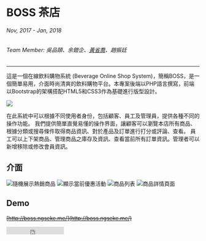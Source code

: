 # BOSS 茶店
###### Nov, 2017 - Jan, 2018
###### Team Member: 吳品頤、余鎧企、<a href='/about'>黃省喬</a>、趙振廷
---

這是一個在線飲料購物系統 (Beverage Online Shop System)，簡稱BOSS，是一個簡單易用，介面時尚清爽的飲料購物平台。本專案後端以PHP語言撰寫，前端以Bootstrap的架構搭配HTML5和CSS3作為基礎進行版型設計。

![](~@/assets/img/article/boss/boss1.png)

在此系統中可以根據不同使用者身份，包括顧客、員工及管理員，提供各種不同的操作功能。
我們提供簡單直覺易懂的操作界面，讓顧客可以瀏覽本店所有商品、根據分類或搜尋條件取得商品資訊、對於產品及訂單進行打分或評論、查看。
員工可以上下架商品、管理商品之庫存及資訊、查看當前所有訂單資訊。管理者可以新增移除或修改會員資訊。

## 介面
![隨機展示熱銷商品](~@/assets/img/article/boss/boss2.png)
![顯示當前優惠活動](~@/assets/img/article/boss/boss3.png)
![商品列表](~@/assets/img/article/boss/boss4.png)
![商品詳情頁面](~@/assets/img/article/boss/boss5.png)

## Demo

~~[http://boss.ngseke.me/](http://boss.ngseke.me/)~~

<iframe src="https://ghbtns.com/github-btn.html?user=ngseke&repo=boss&type=star&count=false" frameborder="0" scrolling="0" width="150" height="20" title="Star twbs/bootstrap on GitHub"></iframe>
